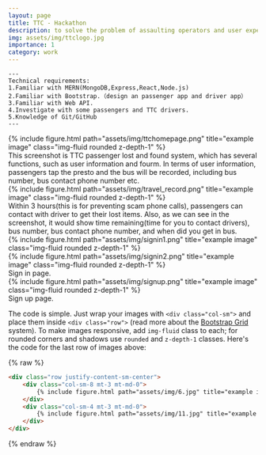 ```yaml
---
layout: page
title: TTC - Hackathon
description: to solve the problem of assaulting operators and user experience.
img: assets/img/ttclogo.jpg
importance: 1
category: work
---
```

    ---
    Technical requirements:
    1.Familiar with MERN(MongoDB,Express,React,Node.js)
    2.Familiar with Bootstrap.（design an passenger app and driver app）
    3.Familiar with Web API.
    4.Investigate with some passengers and TTC drivers.
    5.Knowledge of Git/GitHub
    ---


<div class="row">
    <div class="col-sm mt-3 mt-md-0">
        {% include figure.html path="assets/img/ttchomepage.png" title="example image" class="img-fluid rounded z-depth-1" %}
    </div>
</div>
<div class="caption">
    This screenshot is TTC passenger lost and found system, which has several functions, such as user information and fourm. In terms of user information, passengers tap the presto and the bus will be recorded, including bus number, bus contact phone number etc.
</div>

<div class="row">
    <div class="col-sm mt-3 mt-md-0">
        {% include figure.html path="assets/img/travel_record.png" title="example image" class="img-fluid rounded z-depth-1" %}
    </div>
</div>
<div class="caption">
    Within 3 hours(this is for preventing scam phone calls), passengers can contact with driver to get their lost items. Also, as we can see in the screenshot, it would show time remaining(time for you to contact drivers), bus number, bus contact phone number, and when did you get in bus.
</div>

<div class="row justify-content-sm-center">
    <div class="col-sm-8 mt-3 mt-md-0">
        {% include figure.html path="assets/img/signin1.png" title="example image" class="img-fluid rounded z-depth-1" %}
    </div>
    <div class="col-sm-4 mt-3 mt-md-0">
        {% include figure.html path="assets/img/signin2.png" title="example image" class="img-fluid rounded z-depth-1" %}
    </div>
</div>
<div class="caption">
    Sign in page.
</div>

<div class="row">
    <div class="col-sm mt-3 mt-md-0">
        {% include figure.html path="assets/img/signup.png" title="example image" class="img-fluid rounded z-depth-1" %}
    </div>
</div>
</div>
<div class="caption">
    Sign up page.
</div>


The code is simple.
Just wrap your images with `<div class="col-sm">` and place them inside `<div class="row">` (read more about the <a href="https://getbootstrap.com/docs/4.4/layout/grid/">Bootstrap Grid</a> system).
To make images responsive, add `img-fluid` class to each; for rounded corners and shadows use `rounded` and `z-depth-1` classes.
Here's the code for the last row of images above:

{% raw %}
```html
<div class="row justify-content-sm-center">
    <div class="col-sm-8 mt-3 mt-md-0">
        {% include figure.html path="assets/img/6.jpg" title="example image" class="img-fluid rounded z-depth-1" %}
    </div>
    <div class="col-sm-4 mt-3 mt-md-0">
        {% include figure.html path="assets/img/11.jpg" title="example image" class="img-fluid rounded z-depth-1" %}
    </div>
</div>
```
{% endraw %}
